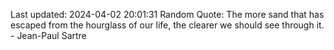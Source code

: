 Last updated: 2024-04-02 20:01:31
Random Quote: The more sand that has escaped from the hourglass of our life, the clearer we should see through it. - Jean-Paul Sartre